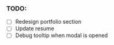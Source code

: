 ### TODO:
- [ ] Redesign portfolio section
- [ ] Update resume
- [ ] Debug tooltip when modal is opened
